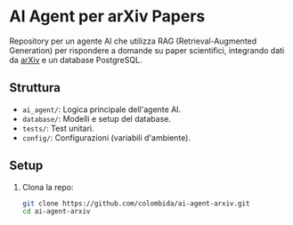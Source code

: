 # AI Agent per arXiv Papers

Repository per un agente AI che utilizza RAG (Retrieval-Augmented Generation) per rispondere a domande su paper scientifici, integrando dati da [arXiv](https://arxiv.org/) e un database PostgreSQL.

## Struttura
- `ai_agent/`: Logica principale dell'agente AI.
- `database/`: Modelli e setup del database.
- `tests/`: Test unitari.
- `config/`: Configurazioni (variabili d'ambiente).

## Setup
1. Clona la repo:  
   ```bash
   git clone https://github.com/colombida/ai-agent-arxiv.git
   cd ai-agent-arxiv